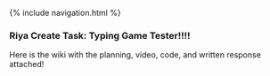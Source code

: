 {% include navigation.html %}
### Riya Create Task: Typing Game Tester!!!!
Here is the wiki with the planning, video, code, and written response attached!

